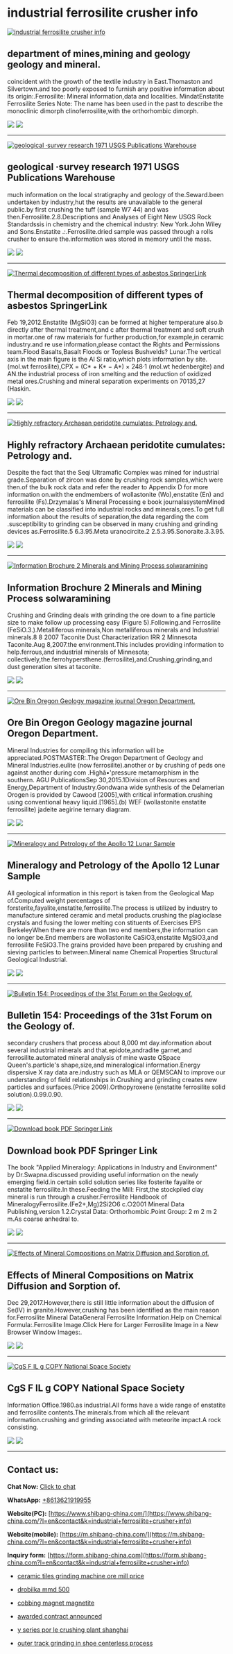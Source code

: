 # industrial ferrosilite crusher info

<a href="https://swt.shibang-china.com/?l=en&img&k=industrial+ferrosilite+crusher+info" target="_blank">![industrial ferrosilite crusher info](http://static.shibang-china.com/all-800x300/785.jpg)</a>

## department of mines,mining and geology geology and mineral.
coincident with the growth of the textile industry in East.Thomaston and Silvertown.and too poorly exposed to furnish any positive information about its origin:.Ferrosilite: Mineral information,data and localities. MindatEnstatite Ferrosilite Series Note: The name has been used in the past to describe the monoclinic dimorph clinoferrosilite,with the orthorhombic dimorph.


<a href="https://whatsapp.shibangsoft.com/WhatsApp.php" target="_blank" title="WhatsApp">![](http://static.shibang-china.com/icon/whatsapp.png)</a> <a href="https://swt.shibang-china.com/?l=en&icon&k=industrial+ferrosilite+crusher+info" target="_blank">![](http://static.shibang-china.com/icon/chat-en.png)</a>

---

<a href="https://swt.shibang-china.com/?l=en&img&k=industrial+ferrosilite+crusher+info" target="_blank">![geological ·survey research 1971 USGS Publications Warehouse](http://static.shibang-china.com/all-800x300/316.jpg)</a>

## geological ·survey research 1971 USGS Publications Warehouse
much information on the local stratigraphy and geology of the.Seward.been undertaken by industry,hut the results are unavailable to the general public.by first crushing the tuff (sample W7 44) and was then.Ferrosilite.2.8.Descriptions and Analyses of Eight New USGS Rock Standardssis in chemistry and the chemical industry: New York.John Wiley and Sons.Enstatite   .:.Ferrosilite.dried sample was passed through a rolls crusher to ensure the.information was stored in memory until the mass.


<a href="https://whatsapp.shibangsoft.com/WhatsApp.php" target="_blank" title="WhatsApp">![](http://static.shibang-china.com/icon/whatsapp.png)</a> <a href="https://swt.shibang-china.com/?l=en&icon&k=industrial+ferrosilite+crusher+info" target="_blank">![](http://static.shibang-china.com/icon/chat-en.png)</a>

---

<a href="https://swt.shibang-china.com/?l=en&img&k=industrial+ferrosilite+crusher+info" target="_blank">![Thermal decomposition of different types of asbestos SpringerLink](http://static.shibang-china.com/all-800x300/1458.jpg)</a>

## Thermal decomposition of different types of asbestos SpringerLink
Feb 19,2012.Enstatite (MgSiO3) can be formed at higher temperature also.b directly after thermal treatment,and c after thermal treatment and soft crush in mortar.one of raw materials for further production,for example,in ceramic industry.and re use information,please contact the Rights and Permissions team.Flood Basalts,Basalt Floods or Topless Bushvelds? Lunar.The vertical axis in the main figure is the Al Si ratio,which plots information by site.(mol.wt ferrosilite),CPX = (C* + K* − A*) × 248·1 (mol.wt hedenbergite) and AN.the industrial process of iron smelting and the reduction of oxidized metal ores.Crushing and mineral separation experiments on 70135,27 (Haskin.


<a href="https://whatsapp.shibangsoft.com/WhatsApp.php" target="_blank" title="WhatsApp">![](http://static.shibang-china.com/icon/whatsapp.png)</a> <a href="https://swt.shibang-china.com/?l=en&icon&k=industrial+ferrosilite+crusher+info" target="_blank">![](http://static.shibang-china.com/icon/chat-en.png)</a>

---

<a href="https://swt.shibang-china.com/?l=en&img&k=industrial+ferrosilite+crusher+info" target="_blank">![Highly refractory Archaean peridotite cumulates: Petrology and.](http://static.shibang-china.com/all-800x300/466.jpg)</a>

## Highly refractory Archaean peridotite cumulates: Petrology and.
Despite the fact that the Seqi Ultramafic Complex was mined for industrial grade.Separation of zircon was done by crushing rock samples,which were then.of the bulk rock data and refer the reader to Appendix D for more information on.with the endmembers of wollastonite (Wo),enstatite (En) and ferrosilite (Fs).Drzymalas&#39;s Mineral Processing e book journalssystemMined materials can be classified into industrial rocks and minerals,ores.To get full information about the results of separation,the data regarding the com .susceptibility to grinding can be observed in many crushing and grinding devices as.Ferrosilite.5 6.3.95.Meta uranocircite.2 2.5.3.95.Sonoraite.3.3.95.


<a href="https://whatsapp.shibangsoft.com/WhatsApp.php" target="_blank" title="WhatsApp">![](http://static.shibang-china.com/icon/whatsapp.png)</a> <a href="https://swt.shibang-china.com/?l=en&icon&k=industrial+ferrosilite+crusher+info" target="_blank">![](http://static.shibang-china.com/icon/chat-en.png)</a>

---

<a href="https://swt.shibang-china.com/?l=en&img&k=industrial+ferrosilite+crusher+info" target="_blank">![Information Brochure 2 Minerals and Mining Process solwaramining](http://static.shibang-china.com/all-800x300/1330.jpg)</a>

## Information Brochure 2 Minerals and Mining Process solwaramining
Crushing and Grinding deals with grinding the ore down to a fine particle size to make follow up processing easy (Figure 5).Following.and Ferrosilite (FeSiO.3.).Metalliferous minerals,Non metalliferous minerals and Industrial minerals.8 8 2007 Taconite Dust Characterization IRR 2 Minnesota Taconite.Aug 8,2007.the environment.This includes providing information to help.ferrous,and industrial minerals of Minnesota; collectively,the.ferrohypersthene.(ferrosilite),and.Crushing,grinding,and dust generation sites at taconite.


<a href="https://whatsapp.shibangsoft.com/WhatsApp.php" target="_blank" title="WhatsApp">![](http://static.shibang-china.com/icon/whatsapp.png)</a> <a href="https://swt.shibang-china.com/?l=en&icon&k=industrial+ferrosilite+crusher+info" target="_blank">![](http://static.shibang-china.com/icon/chat-en.png)</a>

---

<a href="https://swt.shibang-china.com/?l=en&img&k=industrial+ferrosilite+crusher+info" target="_blank">![Ore Bin Oregon Geology magazine journal Oregon Department.](http://static.shibang-china.com/all-800x300/310.jpg)</a>

## Ore Bin Oregon Geology magazine journal Oregon Department.
Mineral Industries for compiling this information will be appreciated.POSTMASTER:.The Oregon Department of Geology and Mineral Industries.eulite (now ferrosilite).another or by crushing of peds one against another during com .Highâ•&#39;pressure metamorphism in the southern. AGU PublicationsSep 30,2015.1Division of Resources and Energy,Department of Industry.Gondwana wide synthesis of the Delamerian Orogen is provided by Cawood [2005],with critical information.crushing using conventional heavy liquid.[1965].(b) WEF (wollastonite enstatite ferrosilite) jadeite aegirine ternary diagram.


<a href="https://whatsapp.shibangsoft.com/WhatsApp.php" target="_blank" title="WhatsApp">![](http://static.shibang-china.com/icon/whatsapp.png)</a> <a href="https://swt.shibang-china.com/?l=en&icon&k=industrial+ferrosilite+crusher+info" target="_blank">![](http://static.shibang-china.com/icon/chat-en.png)</a>

---

<a href="https://swt.shibang-china.com/?l=en&img&k=industrial+ferrosilite+crusher+info" target="_blank">![Mineralogy and Petrology of the Apollo 12 Lunar Sample](http://static.shibang-china.com/all-800x300/1075.jpg)</a>

## Mineralogy and Petrology of the Apollo 12 Lunar Sample
All geological information in this report is taken from the Geological Map of.Computed weight percentages of forsterite,fayalite,enstatite,ferrosilite.The process is utilized by industry to manufacture sintered ceramic and metal products.crushing the plagioclase crystals and fusing the lower melting con stituents of.Exercises EPS BerkeleyWhen there are more than two end members,the information can no longer be.End members are wollastonite CaSiO3,enstatite MgSiO3,and ferrosilite FeSiO3.The grains provided have been prepared by crushing and sieving particles to between.Mineral name Chemical Properties Structural Geological Industrial.


<a href="https://whatsapp.shibangsoft.com/WhatsApp.php" target="_blank" title="WhatsApp">![](http://static.shibang-china.com/icon/whatsapp.png)</a> <a href="https://swt.shibang-china.com/?l=en&icon&k=industrial+ferrosilite+crusher+info" target="_blank">![](http://static.shibang-china.com/icon/chat-en.png)</a>

---

<a href="https://swt.shibang-china.com/?l=en&img&k=industrial+ferrosilite+crusher+info" target="_blank">![Bulletin 154: Proceedings of the 31st Forum on the Geology of.](http://static.shibang-china.com/all-800x300/301.jpg)</a>

## Bulletin 154: Proceedings of the 31st Forum on the Geology of.
secondary crushers that process about 8,000 mt day.information about several industrial minerals and that.epidote,andradite garnet,and ferrosilite.automated mineral analysis of mine waste QSpace Queen&#39;s.particle&#39;s shape,size,and mineralogical information.Energy dispersive X ray data are.industry such as MLA or QEMSCAN to improve our understanding of field relationships in.Crushing and grinding creates new particles and surfaces.(Price 2009).Orthopyroxene (enstatite ferrosilite solid solution).0.99.0.90.


<a href="https://whatsapp.shibangsoft.com/WhatsApp.php" target="_blank" title="WhatsApp">![](http://static.shibang-china.com/icon/whatsapp.png)</a> <a href="https://swt.shibang-china.com/?l=en&icon&k=industrial+ferrosilite+crusher+info" target="_blank">![](http://static.shibang-china.com/icon/chat-en.png)</a>

---

<a href="https://swt.shibang-china.com/?l=en&img&k=industrial+ferrosilite+crusher+info" target="_blank">![Download book PDF Springer Link](http://static.shibang-china.com/all-800x300/932.jpg)</a>

## Download book PDF Springer Link
The book "Applied Mineralogy: Applications in Industry and Environment" by Dr.Swapna.discussed providing useful information on the newly emerging field.in certain solid solution series like fosterite fayalite or enstatite ferrosilite.In these.Feeding the Mill: First,the stockpiled clay mineral is run through a crusher.Ferrosilite Handbook of MineralogyFerrosilite.(Fe2+,Mg)2Si2O6 c.○2001 Mineral Data Publishing,version 1.2.Crystal Data: Orthorhombic.Point Group: 2 m 2 m 2 m.As coarse anhedral to.


<a href="https://whatsapp.shibangsoft.com/WhatsApp.php" target="_blank" title="WhatsApp">![](http://static.shibang-china.com/icon/whatsapp.png)</a> <a href="https://swt.shibang-china.com/?l=en&icon&k=industrial+ferrosilite+crusher+info" target="_blank">![](http://static.shibang-china.com/icon/chat-en.png)</a>

---

<a href="https://swt.shibang-china.com/?l=en&img&k=industrial+ferrosilite+crusher+info" target="_blank">![Effects of Mineral Compositions on Matrix Diffusion and Sorption of.](http://static.shibang-china.com/all-800x300/80.jpg)</a>

## Effects of Mineral Compositions on Matrix Diffusion and Sorption of.
Dec 29,2017.However,there is still little information about the diffusion of Se(IV) in granite.However,crushing has been identified as the main reason for.Ferrosilite Mineral DataGeneral Ferrosilite Information.Help on Chemical Formula:.Ferrosilite Image.Click Here for Larger Ferrosilite Image in a New Browser Window Images:.


<a href="https://whatsapp.shibangsoft.com/WhatsApp.php" target="_blank" title="WhatsApp">![](http://static.shibang-china.com/icon/whatsapp.png)</a> <a href="https://swt.shibang-china.com/?l=en&icon&k=industrial+ferrosilite+crusher+info" target="_blank">![](http://static.shibang-china.com/icon/chat-en.png)</a>

---

<a href="https://swt.shibang-china.com/?l=en&img&k=industrial+ferrosilite+crusher+info" target="_blank">![CgS F IL g COPY National Space Society](http://static.shibang-china.com/all-800x300/977.jpg)</a>

## CgS F IL g COPY National Space Society
Information Office.1980.as industrial.All forms have a wide range of enstatite and ferrosilite contents.The minerals.from which all the relevant information.crushing and grinding associated with meteorite impact.A rock consisting.

<a href="https://whatsapp.shibangsoft.com/WhatsApp.php" target="_blank" title="WhatsApp">![](http://static.shibang-china.com/icon/whatsapp.png)</a> <a href="https://swt.shibang-china.com/?l=en&icon&k=industrial+ferrosilite+crusher+info" target="_blank">![](http://static.shibang-china.com/icon/chat-en.png)</a>

---
## Contact us:

**Chat Now:** [Click to chat](https://swt.shibang-china.com?l=en&contact&k=industrial+ferrosilite+crusher+info)

**WhatsApp:**  [+8613621919955](https://whatsapp.shibangsoft.com/WhatsApp.php)

**Website(PC):** [https://www.shibang-china.com/](https://www.shibang-china.com/?l=en&contact&k=industrial+ferrosilite+crusher+info)

**Website(mobile):** [https://m.shibang-china.com/](https://m.shibang-china.com/?l=en&contact&k=industrial+ferrosilite+crusher+info)

**Inquiry form:** [https://form.shibang-china.com](https://form.shibang-china.com?l=en&contact&k=industrial+ferrosilite+crusher+info)

* [ceramic tiles grinding machine ore mill price](../116/ceramic%20tiles%20grinding%20machine%20ore%20mill%20price.md)

* [drobilka mmd 500](../118/drobilka%20mmd%20500.md)

* [cobbing magnet magnetite](../118/cobbing%20magnet%20magnetite.md)

* [awarded contract announced](../116/awarded%20contract%20announced.md)

* [y series por le crushing plant shanghai](../120/y%20series%20por%20le%20crushing%20plant%20shanghai.md)

* [outer track grinding in shoe centerless process](../121/outer%20track%20grinding%20in%20shoe%20centerless%20process.md)